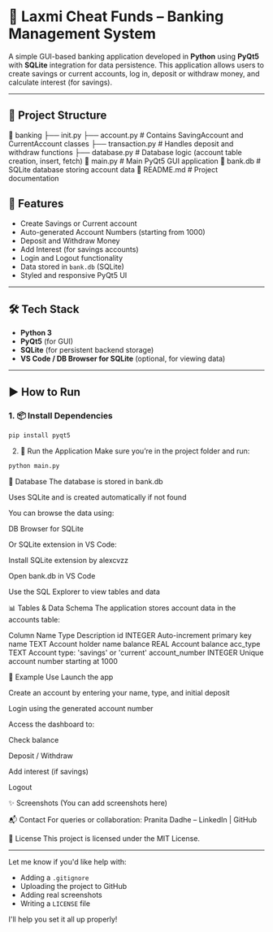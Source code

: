 # 🏦 Laxmi Cheat Funds – Banking Management System

A simple GUI-based banking application developed in **Python** using **PyQt5** with **SQLite** integration for data persistence.
This application allows users to create savings or current accounts, log in, deposit or withdraw money, and calculate interest (for savings).

---

## 📁 Project Structure

📂 banking
├── init.py
├── account.py # Contains SavingAccount and CurrentAccount classes
├── transaction.py # Handles deposit and withdraw functions
├── database.py # Database logic (account table creation, insert, fetch)
📄 main.py # Main PyQt5 GUI application
📄 bank.db # SQLite database storing account data
📄 README.md # Project documentation

## 🚀 Features

- Create Savings or Current account
- Auto-generated Account Numbers (starting from 1000)
- Deposit and Withdraw Money
- Add Interest (for savings accounts)
- Login and Logout functionality
- Data stored in `bank.db` (SQLite)
- Styled and responsive PyQt5 UI

---

## 🛠️ Tech Stack

- **Python 3**
- **PyQt5** (for GUI)
- **SQLite** (for persistent backend storage)
- **VS Code / DB Browser for SQLite** (optional, for viewing data)

---

## ▶️ How to Run

### 1. 📦 Install Dependencies

```bash
pip install pyqt5
```
2. 🏁 Run the Application
Make sure you’re in the project folder and run:
```bash
python main.py
```

💾 Database
The database is stored in bank.db

Uses SQLite and is created automatically if not found

You can browse the data using:

DB Browser for SQLite

Or SQLite extension in VS Code:

Install SQLite extension by alexcvzz

Open bank.db in VS Code

Use the SQL Explorer to view tables and data

📊 Tables & Data Schema
The application stores account data in the accounts table:

Column Name	Type	Description
id	INTEGER	Auto-increment primary key
name	TEXT	Account holder name
balance	REAL	Account balance
acc_type	TEXT	Account type: 'savings' or 'current'
account_number	INTEGER	Unique account number starting at 1000

📌 Example Use
Launch the app

Create an account by entering your name, type, and initial deposit

Login using the generated account number

Access the dashboard to:

Check balance

Deposit / Withdraw

Add interest (if savings)

Logout

✨ Screenshots
(You can add screenshots here)

📬 Contact
For queries or collaboration:
Pranita Dadhe – LinkedIn | GitHub

📄 License
This project is licensed under the MIT License.

---

Let me know if you'd like help with:
- Adding a `.gitignore`
- Uploading the project to GitHub
- Adding real screenshots
- Writing a `LICENSE` file

I'll help you set it all up properly!







